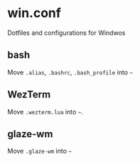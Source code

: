 # win.conf
Dotfiles and configurations for Windwos

## bash

Move `.alias`, `.bashrc`, `.bash_profile` into `~`

## WezTerm

Move `.wezterm.lua` into `~`.

## glaze-wm

Move `.glaze-wm` into `~`
